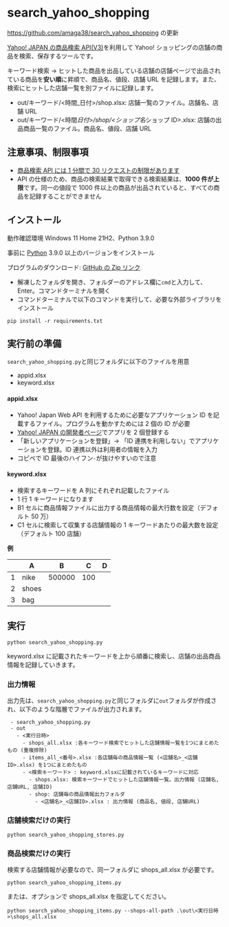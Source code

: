 # search_yahoo_shopping
https://github.com/amaga38/search_yahoo_shopping の更新

[Yahoo! JAPAN の商品検索 API(V3)](https://developer.yahoo.co.jp/webapi/shopping/shopping/v3/itemsearch.html)を利用して Yahoo! ショッピングの店舗の商品を検索、保存するツールです。

キーワード検索 → ヒットした商品を出品している店舗の店舗ページで出品されている商品を**安い順**に昇順で、商品名、値段、店舗 URL を記録します。また、検索にヒットした店舗一覧を別ファイルに記録します。

- out/キーワード/<時間\_日付>/shop.xlsx: 店舗一覧のファイル。店舗名、店舗 URL
- out/キーワード/<時間*日付>/shop/<ショップ名*ショップ ID>.xlsx: 店舗の出品商品一覧のファイル。商品名、値段、店舗 URL

## 注意事項、制限事項

- [商品検索 API には 1 分間で 30 リクエストの制限があります](商品検索APIには1分間で30リクエストの制限があります)
- API の仕様のため、商品の検索結果で取得できる検索結果は、**1000 件が上限**です。同一の値段で 1000 件以上の商品が出品されていると、すべての商品を記録することができません

## インストール

動作確認環境 Windows 11 Home 21H2、Python 3.9.0

事前に [Python](https://www.python.org/) 3.9.0 以上のバージョンをインストール

プログラムのダウンロード: [GitHub の Zip リンク](https://github.com/amaga38/search_yahoo_shopping/archive/refs/heads/main.zip)

- 解凍したフォルダを開き、フォルダーのアドレス欄に`cmd`と入力して、Enter。コマンドターミナルを開く
- コマンドターミナルで以下のコマンドを実行して、必要な外部ライブラリをインストール

```
pip install -r requirements.txt
```

## 実行前の準備

`search_yahoo_shopping.py`と同じフォルダに以下のファイルを用意

- appid.xlsx
- keyword.xlsx

#### appid.xlsx

- Yahoo! Japan Web API を利用するために必要なアプリケーション ID を記載するファイル。プログラムを動かすためには 2 個の ID が必要
- [Yahoo! JAPAN の開発者ページ](https://e.developer.yahoo.co.jp/dashboard/)でアプリを 2 個登録する
- 「新しいアプリケーションを登録」→ 「ID 連携を利用しない」でアプリケーションを登録。ID 連携以外は利用者の情報を入力
- コピペで ID 最後のハイフン`-`が抜けやすいので注意

#### keyword.xlsx

- 検索するキーワードを A 列にそれぞれ記載したファイル
- 1 行 1 キーワードになります
- B1 セルに商品情報ファイルに出力する商品情報の最大行数を設定（デフォルト 50 万）
- C1 セルに検索して収集する店舗情報の 1 キーワードあたりの最大数を設定（デフォルト 100 店舗）

**例**

|     | A     | B      | C   | D   |
| --- | ----- | ------ | --- | --- |
| 1   | nike  | 500000 | 100 |     |
| 2   | shoes |        |     |     |
| 3   | bag   |        |     |     |

## 実行

```
python search_yahoo_shopping.py
```

keyword.xlsx に記載されたキーワードを上から順番に検索し、店舗の出品商品情報を記録していきます。

### 出力情報

出力先は、`search_yahoo_shopping.py`と同じフォルダに`out`フォルダが作成され、以下のような階層でファイルが出力されます。

```
 - search_yahoo_shopping.py
 - out
   - <実行日時>
     - shops_all.xlsx :各キーワード検索でヒットした店舗情報一覧を1つにまとめたもの (重複排除)
     - items_all_<番号>.xlsx :各店舗毎の商品情報一覧 (<店舗名>_<店舗ID>.xlsx) を1つにまとめたもの
     - <検索キーワード> : keyword.xlsxに記載されているキーワードに対応
       - shops.xlsx: 検索キーワードでヒットした店舗情報一覧。出力情報 (店舗名, 店舗URL, 店舗ID)
       - shop: 店舗毎の商品情報出力フォルダ
         - <店舗名>_<店舗ID>.xlsx : 出力情報 (商品名, 値段, 店舗URL)
```

### 店舗検索だけの実行

```
python search_yahoo_shopping_stores.py
```

### 商品検索だけの実行

検索する店舗情報が必要なので、同一フォルダに shops_all.xlsx が必要です。

```
python search_yahoo_shopping_items.py
```

または、オプションで shops_all.xlsx を指定してください。

```
python search_yahoo_shopping_items.py --shops-all-path .\out\<実行日時>\shops_all.xlsx
```
